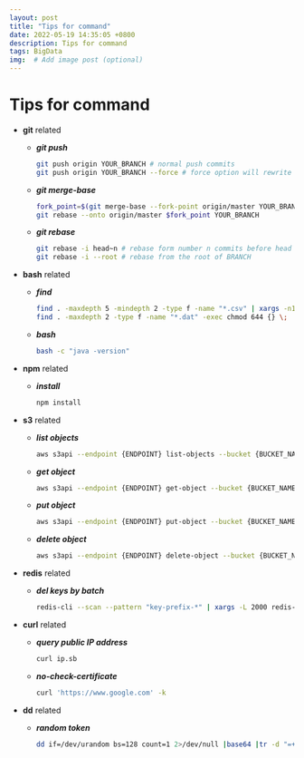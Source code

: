 ```yaml
---
layout: post
title: "Tips for command"
date: 2022-05-19 14:35:05 +0800
description: Tips for command
tags: BigData
img:  # Add image post (optional)
---
```


# Tips for command

- __git__ related
    - ___git push___
      ```bash
      git push origin YOUR_BRANCH # normal push commits
      git push origin YOUR_BRANCH --force # force option will rewrite commit history                                      
      ```
    - ___git merge-base___
      ```bash
      fork_point=$(git merge-base --fork-point origin/master YOUR_BRANCH)
      git rebase --onto origin/master $fork_point YOUR_BRANCH
      ```
    - ___git rebase___
      ```bash
      git rebase -i head~n # rebase form number n commits before head
      git rebase -i --root # rebase from the root of BRANCH
      ```
- __bash__ related
    - ___find___
      ```bash
      find . -maxdepth 5 -mindepth 2 -type f -name "*.csv" | xargs -n1 dirname | sort -u
      find . -maxdepth 2 -type f -name "*.dat" -exec chmod 644 {} \;
      ```
    - ___bash___
      ```bash
      bash -c "java -version"
      ```
- __npm__ related
    - ___install___
      ```bash
      npm install
      ```
      
- __s3__ related
    - ___list objects___
      ```bash
      aws s3api --endpoint {ENDPOINT} list-objects --bucket {BUCKET_NAME}
      ```
    - ___get object___
      ```bash
      aws s3api --endpoint {ENDPOINT} get-object --bucket {BUCKET_NAME} --key {KEY_NAME} {TARGET_FILE}
      ```
    - ___put object___
      ```bash
      aws s3api --endpoint {ENDPOINT} put-object --bucket {BUCKET_NAME} --key {KEY_NAME} --body {TO_BE_UPLOADED_SOURCE}
      ```
    - ___delete object___
      ```bash
      aws s3api --endpoint {ENDPOINT} delete-object --bucket {BUCKET_NAME} --key {TO_BE_DELETED_KEY}
      ```

- __redis__ related
    - ___del keys by batch___
      ```bash
      redis-cli --scan --pattern "key-prefix-*" | xargs -L 2000 redis-cli del
      ``` 

- __curl__ related
    - ___query public IP address___  
      ```bash
      curl ip.sb
      ```
    - ___no-check-certificate___
      ```bash
      curl 'https://www.google.com' -k
      ```
- __dd__ related
    - ___random token___
      ```bash
      dd if=/dev/urandom bs=128 count=1 2>/dev/null |base64 |tr -d "=+/" |dd bs=32 count=1 2>/dev/null
      ```